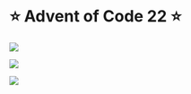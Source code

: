 # ⭐️ Advent of Code 22 ⭐️

![](https://img.shields.io/badge/day%20📅-7-blue)
  
![](https://img.shields.io/badge/stars%20⭐-14-yellow)
  
![](https://img.shields.io/badge/days%20completed-7-red)

